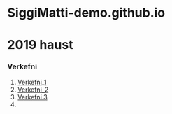 # SiggiMatti-demo.github.io
# 2019 haust
### Verkefni

1. [Verkefni_1](verkefni_1/)
2. [Verkefni_2](verkefni_2/)
3. [Verkefni 3](verkefni_3/)
4. 

